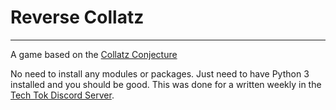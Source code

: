 # Reverse Collatz

---

A game based on the [Collatz Conjecture](https://en.wikipedia.org/wiki/Collatz_conjecture)

No need to install any modules or packages. Just need to have Python 3 installed and you should be good. This was done for a written weekly in the [Tech Tok Discord Server](https://discord.gg/jGATdw7).
